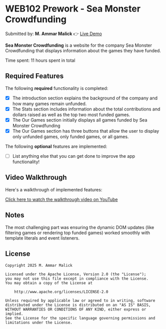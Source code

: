 # WEB102 Prework - **Sea Monster Crowdfunding**

Submitted by: **M. Ammar Malick**
👉 [Live Demo](https://amalick8.github.io/web102_prework/)

**Sea Monster Crowdfunding** is a website for the company Sea Monster Crowdfunding that displays information about the games they have funded.

Time spent: 11 hours spent in total

## Required Features

The following **required** functionality is completed:

* [x] The introduction section explains the background of the company and how many games remain unfunded.
* [x] The Stats section includes information about the total contributions and dollars raised as well as the top two most funded games.
* [x] The Our Games section initially displays all games funded by Sea Monster Crowdfunding
* [x] The Our Games section has three buttons that allow the user to display only unfunded games, only funded games, or all games.

The following **optional** features are implemented:

* [ ] List anything else that you can get done to improve the app functionality!

## Video Walkthrough

Here's a walkthrough of implemented features:

[Click here to watch the walkthrough video on YouTube](https://youtu.be/Ui_S0OXLi9I)


## Notes

The most challenging part was ensuring the dynamic DOM updates (like filtering games or rendering top funded games) worked smoothly with template literals and event listeners.

## License

    Copyright 2025 M. Ammar Malick

    Licensed under the Apache License, Version 2.0 (the "License");
    you may not use this file except in compliance with the License.
    You may obtain a copy of the License at

        http://www.apache.org/licenses/LICENSE-2.0

    Unless required by applicable law or agreed to in writing, software
    distributed under the License is distributed on an "AS IS" BASIS,
    WITHOUT WARRANTIES OR CONDITIONS OF ANY KIND, either express or implied.
    See the License for the specific language governing permissions and
    limitations under the License.

